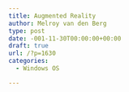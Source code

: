 ```yaml
---
title: Augmented Reality
author: Melroy van den Berg
type: post
date: -001-11-30T00:00:00+00:00
draft: true
url: /?p=1630
categories:
  - Windows OS

---
```

